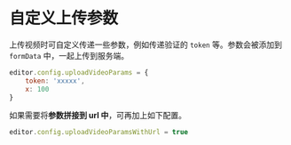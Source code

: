 # 自定义上传参数

上传视频时可自定义传递一些参数，例如传递验证的 `token` 等。参数会被添加到 `formData` 中，一起上传到服务端。

```js
editor.config.uploadVideoParams = {
    token: 'xxxxx',
    x: 100
}
```

如果需要将**参数拼接到 url 中**，可再加上如下配置。

```js
editor.config.uploadVideoParamsWithUrl = true
```
